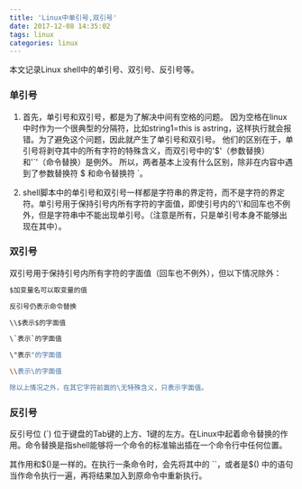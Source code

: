 ```yaml
---
title: 'Linux中单引号,双引号'
date: 2017-12-08 14:35:02
tags: linux
categories: linux
---
```


本文记录Linux shell中的单引号、双引号、反引号等。
<!-- more -->

### 单引号

1. 首先，单引号和双引号，都是为了解决中间有空格的问题。
因为空格在linux中时作为一个很典型的分隔符，比如string1=this is astring，这样执行就会报错。为了避免这个问题，因此就产生了单引号和双引号。
他们的区别在于，单引号将剥夺其中的所有字符的特殊含义，而双引号中的'$'（参数替换）和'\`'（命令替换）是例外。
所以，两者基本上没有什么区别，除非在内容中遇到了参数替换符 $ 和命令替换符 \`。

2. shell脚本中的单引号和双引号一样都是字符串的界定符，而不是字符的界定符。单引号用于保持引号内所有字符的字面值，即使引号内的'\\'和回车也不例外，但是字符串中不能出现单引号。（注意是所有，只是单引号本身不能够出现在其中）。

### 双引号

双引号用于保持引号内所有字符的字面值（回车也不例外），但以下情况除外：
```bash
$加变量名可以取变量的值

反引号仍表示命令替换

\\$表示$的字面值

\`表示`的字面值

\"表示"的字面值

\\表示\的字面值

除以上情况之外，在其它字符前面的\无特殊含义，只表示字面值。
```

### 反引号

反引号位 (`) 位于键盘的Tab键的上方、1键的左方。在Linux中起着命令替换的作用。命令替换是指shell能够将一个命令的标准输出插在一个命令行中任何位置。

其作用和\$()是一样的。在执行一条命令时，会先将其中的 ``，或者是$() 中的语句当作命令执行一遍，再将结果加入到原命令中重新执行。
